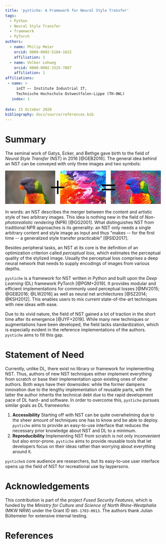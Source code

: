 ```yaml
---
title: 'pystiche: A Framework for Neural Style Transfer'
tags:
  - Python
  - Neural Style Transfer
  - framework
  - PyTorch
authors:
  - name: Philip Meier
    orcid: 0000-0002-5184-1622
    affiliation: 1
  - name: Volker Lohweg
    orcid: 0000-0002-3325-7887
    affiliation: 1
affiliations:
 - name: >
     inIT –- Institute Industrial IT, 
     Technische Hochschule Ostwestfalen-Lippe (TH-OWL)
   index: 1
   
date: 15 October 2020
bibliography: docs/source/references.bib
---
```


# Summary

The seminal work of Gatys, Ecker, and Bethge gave birth to the field of 
_Neural Style Transfer_ (NST) in 2016 [@GEB2016]. The general idea behind an NST can be 
conveyed with only three images and two symbols:

![](docs/source/graphics/banner/banner.jpg)

In words: an NST describes the merger between the content and artistic style of two 
arbitrary images. This idea is nothing new in the field of 
_Non-photorealistic rendering_ (NPR) [@GG2001]. What distinguishes NST from traditional 
NPR approaches is its generality: an NST only needs a single arbitrary content and 
style image as input and thus "makes -- for the first time -- a generalized style 
transfer practicable" [@SID2017].

Besides peripheral tasks, an NST at its core is the definition of an optimization 
criterion called _perceptual loss_, which estimates the perceptual quality of the 
stylized image. Usually the perceptual loss comprises a deep neural network that needs 
to supply encodings of images from various depths.

`pystiche` is a framework for NST written in Python and built upon the _Deep Learning_ 
(DL) framework PyTorch [@PGM+2019]. It provides modular and efficient implementations 
for commonly used perceptual losses [@MV2015; @GEB2016; @LW2016] as well as neural net 
architectures [@SZ2014; @KSH2012]. This enables users to mix current state-of-the-art 
techniques with new ideas with ease. 

Due to its vivid nature, the field of NST gained a lot of traction in the short time 
after its emergence [@JYF+2019]. While many new techniques or augmentations have been 
developed, the field lacks standardization, which is especially evident in the 
reference implementations of the authors. `pystiche` aims to fill this gap.

# Statement of Need

Currently, unlike DL, there exist no library or framework for implementing NST. Thus, 
authors of new NST techniques either implement everything from scratch or base their 
implementation upon existing ones of other authors. Both ways have their downsides: 
while the former dampens innovation due to the lengthy implementation of reusable 
parts, with the latter the author inherits the technical debt due to the rapid 
development pace of DL hard- and software. In order to overcome this, `pystiche` 
pursues similar goals as DL frameworks:

1. **Accessibility**
   Starting off with NST can be quite overwhelming due to the sheer amount of 
   techniques one has to know and be able to deploy. `pystiche` aims to provide an 
   easy-to-use interface that reduces the necessary prior knowledge about NST and DL 
   to a minimum.
2. **Reproducibility**
   Implementing NST from scratch is not only inconvenient but also error-prone. 
   `pystiche` aims to provide reusable tools that let developers focus on their ideas 
   rather than worrying about everything around it.

`pystiche`s core audience are researchers, but its easy-to-use user interface 
opens up the field of NST for recreational use by laypersons.

# Acknowledgements

This contribution is part of the project _Fused Security Features_, which is funded by 
the _Ministry for Culture and Science of North Rhine-Westphalia_ (MKW NRW) under the 
Grant ID `005-1703-0013`. The authors thank Julian Bültemeier for extensive internal 
testing.

# References
